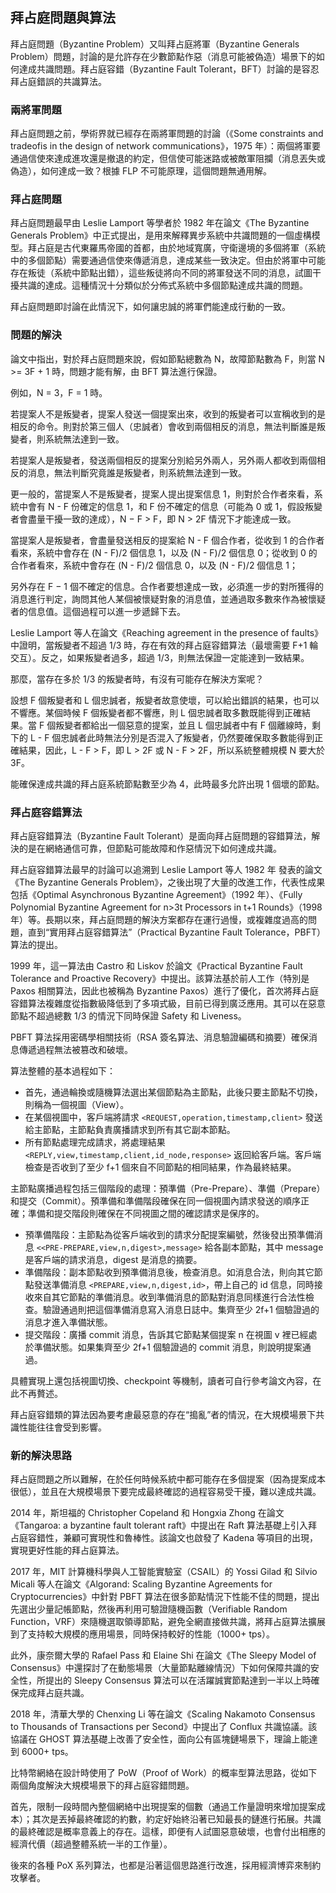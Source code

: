 ## 拜占庭問題與算法

拜占庭問題（Byzantine Problem）又叫拜占庭將軍（Byzantine Generals Problem）問題，討論的是允許存在少數節點作惡（消息可能被偽造）場景下的如何達成共識問題。拜占庭容錯（Byzantine Fault Tolerant，BFT）討論的是容忍拜占庭錯誤的共識算法。

### 兩將軍問題

拜占庭問題之前，學術界就已經存在兩將軍問題的討論（《Some constraints and tradeofis in the design of network communications》，1975 年）：兩個將軍要通過信使來達成進攻還是撤退的約定，但信使可能迷路或被敵軍阻攔（消息丟失或偽造），如何達成一致？根據 FLP 不可能原理，這個問題無通用解。

### 拜占庭問題

拜占庭問題最早由 Leslie Lamport 等學者於 1982 年在論文《The Byzantine Generals Problem》中正式提出，是用來解釋異步系統中共識問題的一個虛構模型。拜占庭是古代東羅馬帝國的首都，由於地域寬廣，守衛邊境的多個將軍（系統中的多個節點）需要通過信使來傳遞消息，達成某些一致決定。但由於將軍中可能存在叛徒（系統中節點出錯），這些叛徒將向不同的將軍發送不同的消息，試圖干擾共識的達成。這種情況十分類似於分佈式系統中多個節點達成共識的問題。

拜占庭問題即討論在此情況下，如何讓忠誠的將軍們能達成行動的一致。

### 問題的解決

論文中指出，對於拜占庭問題來說，假如節點總數為 N，故障節點數為 F，則當 N >= 3F + 1 時，問題才能有解，由 BFT 算法進行保證。

例如，N = 3，F = 1 時。

若提案人不是叛變者，提案人發送一個提案出來，收到的叛變者可以宣稱收到的是相反的命令。則對於第三個人（忠誠者）會收到兩個相反的消息，無法判斷誰是叛變者，則系統無法達到一致。

若提案人是叛變者，發送兩個相反的提案分別給另外兩人，另外兩人都收到兩個相反的消息，無法判斷究竟誰是叛變者，則系統無法達到一致。

更一般的，當提案人不是叛變者，提案人提出提案信息 1，則對於合作者來看，系統中會有 N - F 份確定的信息 1，和 F 份不確定的信息（可能為 0 或 1，假設叛變者會盡量干擾一致的達成），N − F > F，即 N > 2F 情況下才能達成一致。

當提案人是叛變者，會盡量發送相反的提案給 N - F 個合作者，從收到 1 的合作者看來，系統中會存在 (N - F)/2 個信息 1，以及 (N - F)/2 個信息 0；從收到 0 的合作者看來，系統中會存在 (N - F)/2 個信息 0，以及 (N - F)/2 個信息 1；

另外存在 F − 1 個不確定的信息。合作者要想達成一致，必須進一步的對所獲得的消息進行判定，詢問其他人某個被懷疑對象的消息值，並通過取多數來作為被懷疑者的信息值。這個過程可以進一步遞歸下去。

Leslie Lamport 等人在論文《Reaching agreement in the presence of faults》中證明，當叛變者不超過 1/3 時，存在有效的拜占庭容錯算法（最壞需要 F+1 輪交互）。反之，如果叛變者過多，超過 1/3，則無法保證一定能達到一致結果。

那麼，當存在多於 1/3 的叛變者時，有沒有可能存在解決方案呢？

設想 F 個叛變者和 L 個忠誠者，叛變者故意使壞，可以給出錯誤的結果，也可以不響應。某個時候 F 個叛變者都不響應，則 L 個忠誠者取多數既能得到正確結果。當 F 個叛變者都給出一個惡意的提案，並且 L 個忠誠者中有 F 個離線時，剩下的 L - F 個忠誠者此時無法分別是否混入了叛變者，仍然要確保取多數能得到正確結果，因此，L - F > F，即 L > 2F 或 N - F > 2F，所以系統整體規模 N 要大於 3F。

能確保達成共識的拜占庭系統節點數至少為 4，此時最多允許出現 1 個壞的節點。

### 拜占庭容錯算法

拜占庭容錯算法（Byzantine Fault Tolerant）是面向拜占庭問題的容錯算法，解決的是在網絡通信可靠，但節點可能故障和作惡情況下如何達成共識。

拜占庭容錯算法最早的討論可以追溯到 Leslie Lamport 等人 1982 年 發表的論文《The Byzantine Generals Problem》，之後出現了大量的改進工作，代表性成果包括《Optimal Asynchronous Byzantine Agreement》（1992 年）、《Fully Polynomial Byzantine Agreement for n>3t Processors in t+1 Rounds》（1998 年）等。長期以來，拜占庭問題的解決方案都存在運行過慢，或複雜度過高的問題，直到“實用拜占庭容錯算法”（Practical Byzantine Fault Tolerance，PBFT） 算法的提出。

1999 年，這一算法由 Castro 和 Liskov 於論文《Practical Byzantine Fault Tolerance and Proactive Recovery》中提出。該算法基於前人工作（特別是 Paxos 相關算法，因此也被稱為 Byzantine Paxos）進行了優化，首次將拜占庭容錯算法複雜度從指數級降低到了多項式級，目前已得到廣泛應用。其可以在惡意節點不超過總數 1/3 的情況下同時保證 Safety 和 Liveness。

PBFT 算法採用密碼學相關技術（RSA 簽名算法、消息驗證編碼和摘要）確保消息傳遞過程無法被篡改和破壞。

算法整體的基本過程如下：

* 首先，通過輪換或隨機算法選出某個節點為主節點，此後只要主節點不切換，則稱為一個視圖（View）。
* 在某個視圖中，客戶端將請求 `<REQUEST,operation,timestamp,client>` 發送給主節點，主節點負責廣播請求到所有其它副本節點。
* 所有節點處理完成請求，將處理結果 `<REPLY,view,timestamp,client,id_node,response>` 返回給客戶端。客戶端檢查是否收到了至少 f+1 個來自不同節點的相同結果，作為最終結果。

主節點廣播過程包括三個階段的處理：預準備（Pre-Prepare）、準備（Prepare）和提交（Commit）。預準備和準備階段確保在同一個視圖內請求發送的順序正確；準備和提交階段則確保在不同視圖之間的確認請求是保序的。

* 預準備階段：主節點為從客戶端收到的請求分配提案編號，然後發出預準備消息 `<<PRE-PREPARE,view,n,digest>,message>` 給各副本節點，其中 message 是客戶端的請求消息，digest 是消息的摘要。
* 準備階段：副本節點收到預準備消息後，檢查消息。如消息合法，則向其它節點發送準備消息 `<PREPARE,view,n,digest,id>`，帶上自己的 id 信息，同時接收來自其它節點的準備消息。收到準備消息的節點對消息同樣進行合法性檢查。驗證通過則把這個準備消息寫入消息日誌中。集齊至少 2f+1 個驗證過的消息才進入準備狀態。
* 提交階段：廣播 commit 消息，告訴其它節點某個提案 n 在視圖 v 裡已經處於準備狀態。如果集齊至少 2f+1 個驗證過的 commit 消息，則說明提案通過。

具體實現上還包括視圖切換、checkpoint 等機制，讀者可自行參考論文內容，在此不再贅述。

拜占庭容錯類的算法因為要考慮最惡意的存在“搗亂”者的情況，在大規模場景下共識性能往往會受到影響。

### 新的解決思路

拜占庭問題之所以難解，在於任何時候系統中都可能存在多個提案（因為提案成本很低），並且在大規模場景下要完成最終確認的過程容易受干擾，難以達成共識。

2014 年，斯坦福的 Christopher Copeland 和 Hongxia Zhong 在論文《Tangaroa: a byzantine fault tolerant raft》中提出在 Raft 算法基礎上引入拜占庭容錯性，兼顧可實現性和魯棒性。該論文也啟發了 Kadena 等項目的出現，實現更好性能的拜占庭算法。

2017 年，MIT 計算機科學與人工智能實驗室（CSAIL）的 Yossi Gilad 和 Silvio Micali 等人在論文《Algorand: Scaling Byzantine Agreements for Cryptocurrencies》中針對 PBFT 算法在很多節點情況下性能不佳的問題，提出先選出少量記帳節點，然後再利用可驗證隨機函數（Verifiable Random Function，VRF）來隨機選取領導節點，避免全網直接做共識，將拜占庭算法擴展到了支持較大規模的應用場景，同時保持較好的性能（1000+ tps）。

此外，康奈爾大學的 Rafael Pass 和 Elaine Shi 在論文《The Sleepy Model of Consensus》中還探討了在動態場景（大量節點離線情況）下如何保障共識的安全性，所提出的 Sleepy Consensus 算法可以在活躍誠實節點達到一半以上時確保完成拜占庭共識。

2018 年，清華大學的 Chenxing Li 等在論文《Scaling Nakamoto Consensus to Thousands of Transactions per Second》中提出了 Conflux 共識協議。該協議在 GHOST 算法基礎上改善了安全性，面向公有區塊鏈場景下，理論上能達到 6000+ tps。

比特幣網絡在設計時使用了 PoW（Proof of Work）的概率型算法思路，從如下兩個角度解決大規模場景下的拜占庭容錯問題。

首先，限制一段時間內整個網絡中出現提案的個數（通過工作量證明來增加提案成本）；其次是丟掉最終確認的約數，約定好始終沿著已知最長的鏈進行拓展。共識的最終確認是概率意義上的存在。這樣，即便有人試圖惡意破壞，也會付出相應的經濟代價（超過整體系統一半的工作量）。

後來的各種 PoX 系列算法，也都是沿著這個思路進行改進，採用經濟博弈來制約攻擊者。

